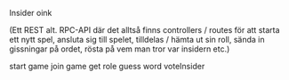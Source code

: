 Insider oink

(Ett REST alt. RPC-API där det alltså finns controllers / routes för att starta ett nytt spel, ansluta sig till spelet,
tilldelas / hämta ut sin roll, sända in gissningar på ordet, rösta på vem man tror var insidern etc.)

start game
join game
get role
guess word
voteInsider
